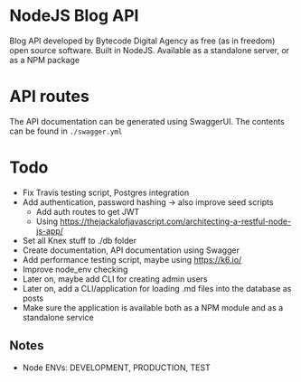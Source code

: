# NodeJS Blog API

Blog API developed by Bytecode Digital Agency as free (as in freedom) open source software. Built in NodeJS. Available as a standalone server, or as a NPM package

# API routes

The API documentation can be generated using SwaggerUI. The contents can be found in `./swagger.yml`

# Todo

* Fix Travis testing script, Postgres integration
* Add authentication, password hashing -> also improve seed scripts
    * Add auth routes to get JWT
    * Using https://thejackalofjavascript.com/architecting-a-restful-node-js-app/
* Set all Knex stuff to ./db folder
* Create documentation, API documentation using Swagger
* Add performance testing script, maybe using https://k6.io/
* Improve node_env checking
* Later on, maybe add CLI for creating admin users
* Later on, add a CLI/application for loading .md files into the database as posts
* Make sure the application is available both as a NPM module and as a standalone service

## Notes

* Node ENVs: DEVELOPMENT, PRODUCTION, TEST

